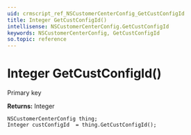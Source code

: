 ```yaml
---
uid: crmscript_ref_NSCustomerCenterConfig_GetCustConfigId
title: Integer GetCustConfigId()
intellisense: NSCustomerCenterConfig.GetCustConfigId
keywords: NSCustomerCenterConfig, GetCustConfigId
so.topic: reference
---
```


# Integer GetCustConfigId()

Primary key

**Returns:** Integer

```crmscript
NSCustomerCenterConfig thing;
Integer custConfigId  = thing.GetCustConfigId();
```

